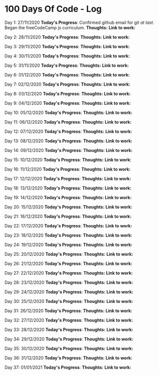 # 100 Days Of Code - Log

Day 1: 27/11/2020
**Today's Progress**: Confirmed github email for git _at last_. Began the freeCodeCamp js curriculum.
**Thoughts:**
**Link to work:**

Day 2: 28/11/2020
**Today's Progress**:
**Thoughts:**
**Link to work:**

Day 3: 29/11/2020
**Today's Progress**:
**Thoughts:**
**Link to work:**

Day 4: 30/11/2020
**Today's Progress**:
**Thoughts:**
**Link to work:**

Day 5: 31/11/2020
**Today's Progress**:
**Thoughts:**
**Link to work:**

Day 6: 01/12/2020
**Today's Progress**:
**Thoughts:**
**Link to work:**

Day 7: 02/12/2020
**Today's Progress**:
**Thoughts:**
**Link to work:**

Day 8: 03/12/2020
**Today's Progress**:
**Thoughts:**
**Link to work:**

Day 9: 04/12/2020
**Today's Progress**:
**Thoughts:**
**Link to work:**

Day 10: 05/12/2020
**Today's Progress**:
**Thoughts:**
**Link to work:**

Day 11: 06/12/2020
**Today's Progress**:
**Thoughts:**
**Link to work:**

Day 12: 07/12/2020
**Today's Progress**:
**Thoughts:**
**Link to work:**

Day 13: 08/12/2020
**Today's Progress**:
**Thoughts:**
**Link to work:**

Day 14: 09/12/2020
**Today's Progress**:
**Thoughts:**
**Link to work:**

Day 15: 10/12/2020
**Today's Progress**:
**Thoughts:**
**Link to work:**

Day 16: 11/12/2020
**Today's Progress**:
**Thoughts:**
**Link to work:**

Day 17: 12/12/2020
**Today's Progress**:
**Thoughts:**
**Link to work:**

Day 18: 13/12/2020
**Today's Progress**:
**Thoughts:**
**Link to work:**

Day 19: 14/12/2020
**Today's Progress**:
**Thoughts:**
**Link to work:**

Day 20: 15/12/2020
**Today's Progress**:
**Thoughts:**
**Link to work:**

Day 21: 16/12/2020
**Today's Progress**:
**Thoughts:**
**Link to work:**

Day 22: 17/12/2020
**Today's Progress**:
**Thoughts:**
**Link to work:**

Day 23: 18/12/2020
**Today's Progress**:
**Thoughts:**
**Link to work:**

Day 24: 19/12/2020
**Today's Progress**:
**Thoughts:**
**Link to work:**

Day 25: 20/12/2020
**Today's Progress**:
**Thoughts:**
**Link to work:**

Day 26: 21/12/2020
**Today's Progress**:
**Thoughts:**
**Link to work:**

Day 27: 22/12/2020
**Today's Progress**:
**Thoughts:**
**Link to work:**

Day 28: 23/12/2020
**Today's Progress**:
**Thoughts:**
**Link to work:**

Day 29: 24/12/2020
**Today's Progress**:
**Thoughts:**
**Link to work:**

Day 30: 25/12/2020
**Today's Progress**:
**Thoughts:**
**Link to work:**

Day 31: 26/12/2020
**Today's Progress**:
**Thoughts:**
**Link to work:**

Day 32: 27/12/2020
**Today's Progress**:
**Thoughts:**
**Link to work:**

Day 33: 28/12/2020
**Today's Progress**:
**Thoughts:**
**Link to work:**

Day 34: 29/12/2020
**Today's Progress**:
**Thoughts:**
**Link to work:**

Day 35: 30/12/2020
**Today's Progress**:
**Thoughts:**
**Link to work:**

Day 36: 31/12/2020
**Today's Progress**:
**Thoughts:**
**Link to work:**

Day 37: 01/01/2021
**Today's Progress**:
**Thoughts:**
**Link to work:**

